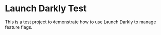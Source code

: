 # Launch Darkly Test

This is a test project to demonstrate how to use Launch Darkly to manage feature flags.

